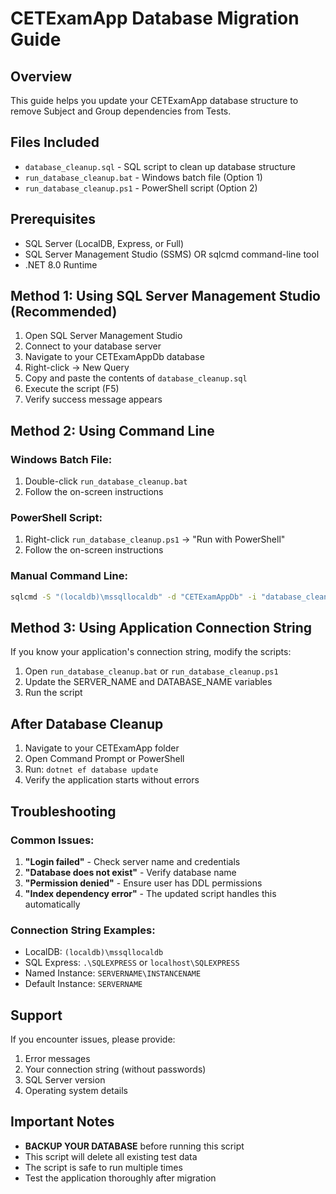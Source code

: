 # CETExamApp Database Migration Guide

## Overview
This guide helps you update your CETExamApp database structure to remove Subject and Group dependencies from Tests.

## Files Included
- `database_cleanup.sql` - SQL script to clean up database structure
- `run_database_cleanup.bat` - Windows batch file (Option 1)
- `run_database_cleanup.ps1` - PowerShell script (Option 2)

## Prerequisites
- SQL Server (LocalDB, Express, or Full)
- SQL Server Management Studio (SSMS) OR sqlcmd command-line tool
- .NET 8.0 Runtime

## Method 1: Using SQL Server Management Studio (Recommended)
1. Open SQL Server Management Studio
2. Connect to your database server
3. Navigate to your CETExamAppDb database
4. Right-click → New Query
5. Copy and paste the contents of `database_cleanup.sql`
6. Execute the script (F5)
7. Verify success message appears

## Method 2: Using Command Line
### Windows Batch File:
1. Double-click `run_database_cleanup.bat`
2. Follow the on-screen instructions

### PowerShell Script:
1. Right-click `run_database_cleanup.ps1` → "Run with PowerShell"
2. Follow the on-screen instructions

### Manual Command Line:
```cmd
sqlcmd -S "(localdb)\mssqllocaldb" -d "CETExamAppDb" -i "database_cleanup.sql"
```

## Method 3: Using Application Connection String
If you know your application's connection string, modify the scripts:
1. Open `run_database_cleanup.bat` or `run_database_cleanup.ps1`
2. Update the SERVER_NAME and DATABASE_NAME variables
3. Run the script

## After Database Cleanup
1. Navigate to your CETExamApp folder
2. Open Command Prompt or PowerShell
3. Run: `dotnet ef database update`
4. Verify the application starts without errors

## Troubleshooting

### Common Issues:
1. **"Login failed"** - Check server name and credentials
2. **"Database does not exist"** - Verify database name
3. **"Permission denied"** - Ensure user has DDL permissions
4. **"Index dependency error"** - The updated script handles this automatically

### Connection String Examples:
- LocalDB: `(localdb)\mssqllocaldb`
- SQL Express: `.\SQLEXPRESS` or `localhost\SQLEXPRESS`
- Named Instance: `SERVERNAME\INSTANCENAME`
- Default Instance: `SERVERNAME`

## Support
If you encounter issues, please provide:
1. Error messages
2. Your connection string (without passwords)
3. SQL Server version
4. Operating system details

## Important Notes
- **BACKUP YOUR DATABASE** before running this script
- This script will delete all existing test data
- The script is safe to run multiple times
- Test the application thoroughly after migration

